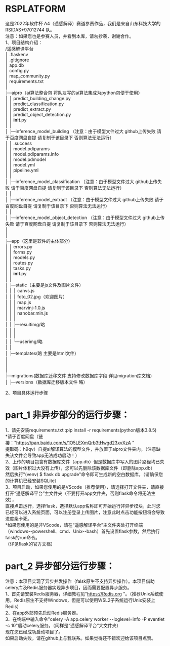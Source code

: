 # RSPLATFORM
这是2022年软件杯 A4（遥感解译）赛道参赛作品，我们是来自山东科技大学的 RSIDAS+97012744 队。<br>
注意：如果您也是参赛人员，并看到本库，请勿抄袭，谢谢合作。<br>
1、项目结构介绍：<br>
/遥感解译平台<br>
│  .flaskenv<br>
│  .gitignore<br>
│  app.db<br>
│  config.py<br>
│  map_community.py<br>
│  requirements.txt<br>
│<br>
├─aipro（ai算法整合包 将队友写的ai算法集成为python包便于使用）<br>
│  │  predict_building_change.py<br>
│  │  predict_classification.py<br>
│  │  predict_extract.py<br>
│  │  predict_object_detection.py<br>
│  │  __init__.py<br>
│  │<br>
│  ├─inference_model_building （注意：由于模型文件过大 github上传失败 请于百度网盘自提 请复制于该目录下 否则算法无法运行）<br>
│  │      .success<br>
│  │      model.pdiparams<br>
│  │      model.pdiparams.info<br>
│  │      model.pdmodel<br>
│  │      model.yml<br>
│  │      pipeline.yml<br>
│  │<br>
│  ├─inference_model_classification （注意：由于模型文件过大 github上传失败 请于百度网盘自提 请复制于该目录下 否则算法无法运行）<br>
│  │<br>
│  ├─inference_model_extract （注意：由于模型文件过大 github上传失败 请于百度网盘自提 请复制于该目录下 否则算法无法运行）<br>
│  │<br>
│  ├─inference_model_object_detection （注意：由于模型文件过大 github上传失败 请于百度网盘自提 请复制于该目录下 否则算法无法运行）<br>
│  <br>
│<br>
├─app（这里是软件的主体部分）<br>
│  │  errors.py<br>
│  │  forms.py<br>
│  │  models.py<br>
│  │  routes.py<br>
│  │  tasks.py<br>
│  │  __init__.py<br>
│  │<br>
│  ├─static（主要是js文件及图片文件）<br>
│  │  │  canvs.js<br>
│  │  │  foto_02.jpg（欢迎图片）<br>
│  │  │  map.js<br>
│  │  │  marvinj-1.0.js<br>
│  │  │  nanobar.min.js<br>
│  │  │<br>
│  │  ├─resultimg/略<br>
│  │  │      <br>
│  │  │<br>
│  │  └─userimg/略<br>
│  │<br>
│  ├─templates(略 主要是html文件)<br>
│  <br>
│  <br>
│<br>
├─migrations(数据库迁移文件 支持修改数据库字段 详见migration库文档)<br>
│  ├─versions（数据库迁移版本文件 略）<br>


2、项目具体运行步骤<br>
# part_1 非异步部分的运行步骤：<br>
  1、请先安装requirements.txt :pip install -r requirements(python版本3.8.5)<br>
     *请于百度网盘（链接："https://pan.baidu.com/s/1O5LEXmQrb3tHwgd23xvXzA "<br>
      提取码：h9qv）自提ai解译算法的模型文件，并放置于aipro文件夹内。（注意缺失该文件会导致app无法成功启动！）<br>
  2、上传的项目包含有数据库文件（app.db）但是数据库中写入的图片路径均已失效（图片体积过大没有上传），您可以先删除该数据库文件（即删除app.db）<br>
      然后执行"(venv) $ flask db upgrade"命令即可生成新的空白数据库。（请确保您的计算机已经安装SQLite）<br>
  3、项目启动，如果您使用的是VScode（推荐使用），请选择打开文件夹，请直接打开“遥感解译平台”主文件夹（不要打开app文件夹，否则flask命令将无法生效），<br>
      直接点击运行，选择flask，选择默认app名称即可开始运行非异步模块，此时您已经可以进入系统页面，可以注册登录上传图片，注意此时点击功能按钮将会导致进度条卡死。<br>
      *如果您使用的是非VScode，请在“遥感解译平台”主文件夹处打开终端（windows--powershell、cmd、Unix--bash）首先设置flask参数，然后执行falsk的run命令。<br>
  （详见flask的官方文档）<br>
 # part_2 异步部分运行步骤：
 注意：本项目实现了异步并发操作（falsk原生不支持异步操作）。本项目借助celery库及Redis服务器实现异步项目，因而需要配置异步服务。<br>
  1、首先请安装Redis服务器，详细教程见"https://Redis.org "。（推荐Unix系统使用，Redis原生不支持Windows，但是可以使用WSL2子系统运行Unix安装上Redis）<br>
  2、在app外部预先启动Redis服务器。<br>
  3、在终端中输入命令"celery -A app.celery worker --loglevel=info -P eventlet -c 10"启动celery服务。（同样是“遥感解译平台”大文件夹）<br>
 现在您已经成功启动项目了。<br>
 如果启动失败，请在github上与我联系。如果觉得还不错欢迎给该项目点赞。<br>
  



